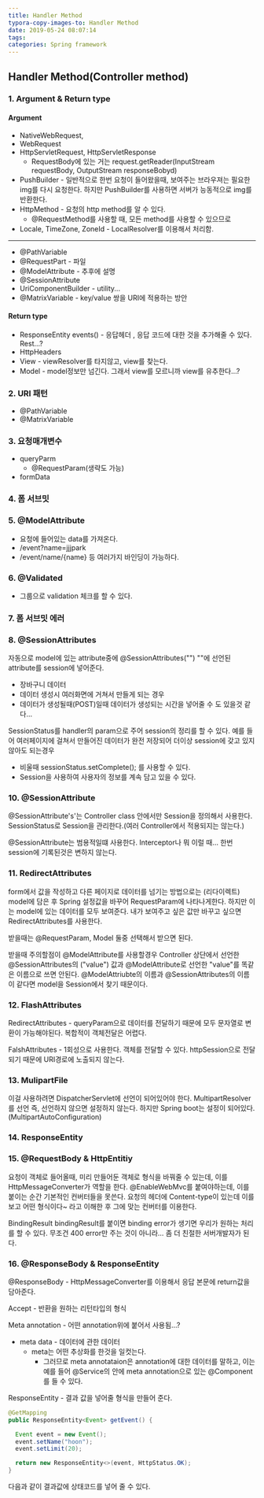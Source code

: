 ```yaml
---
title: Handler Method
typora-copy-images-to: Handler Method
date: 2019-05-24 08:07:14
tags:
categories: Spring framework
---
```




## Handler Method(Controller method)

### 1. Argument & Return type

#### Argument

- NativeWebRequest, 
- WebRequest
- HttpServletRequest, HttpServletResponse
  - RequestBody에 있는 거는 request.getReader(InputStream requestBody, OutputStream responseBobyd)
- PushBuilder - 일반적으로 한번 요청이 들어왔을때, 보여주는 브라우져는 필요한 img를 다시 요청한다. 하지만 PushBuilder를 사용하면 서버가 능동적으로 img를 반환한다.
- HttpMethod - 요청의 http method를 알 수 있다.
  - @RequestMethod를 사용할 때, 모든 method를 사용할 수 있으므로
- Locale, TimeZone, ZoneId - LocalResolver를 이용해서 처리함.

---

- @PathVariable
- @RequestPart - 파일 
- @ModelAttribute - 추후에 설명
- @SessionAttribute
- UriComponentBuilder - utility...
- @MatrixVariable - key/value 쌍을 URI에 적용하는 방안



#### Return type

- ResponseEntity<String> events() - 응답헤더 , 응답 코드에 대한 것을 추가해줄 수 있다. Rest…?
- HttpHeaders
- View - viewResolver를 타지않고, view를 찾는다.
- Model - model정보만 넘긴다. 그래서 view를 모르니까 view를 유추한다…?



### 2. URI 패턴

- @PathVariable
- @MatrixVariable



### 3. 요청매개변수

- queryParm
  - @RequestParam(생략도 가능)
- formData



### 4. 폼 서브밋

### 5. @ModelAttribute

- 요청에 들어있는 data를 가져온다.
- /event?name=jjjpark
- /event/name/{name} 등 여러가지 바인딩이 가능하다.

### 6. @Validated

- 그룹으로 validation 체크를 할 수 있다.

### 7. 폼 서브밋 에러

### 8. @SessionAttributes

자동으로 model에 있는 attribute중에 @SessionAttributes("") ""에 선언된 attribute를 session에 넣어준다.

- 장바구니 데이터
- 데이터 생성시 여러화면에 거쳐서 만들게 되는 경우
- 데이터가 생성될때(POST)일때 데이터가 생성되는 시간을 넣어줄 수 도 있을것 같다...

SessionStatus를 handler의 param으로 주어 session의 정리를 할 수 있다. 예를 들어 여러페이지에 걸쳐서 만들어진 데이터가 완전 저장되어 더이상 session에 갖고 있지 않아도 되는경우

- 비울때 sessionStatus.setComplete(); 를 사용할 수 있다.
- Session을 사용하여 사용자의 정보를 계속 담고 있을 수 있다.

### 10. @SessionAttribute

@SessionAttribute's'는 Controller class 안에서만 Session을 정의해서 사용한다. SessionStatus로 Session을 관리한다.(여러 Controller에서 적용되지는 않는다.)

@SessionAttribute는 범용적일떄 사용한다. Interceptor나 뭐 이럴 때… 한번 session에 기록된것은 변하지 않는다.



### 11. RedirectAttributes

form에서 값을 작성하고 다른 페이지로 데이터를 넘기는 방법으로는 (리다이렉트) model에 담은 후 Spring 설정값을 바꾸어 RequestParam에 나타나게한다. 하지만 이는 model에 있는 데이터를 모두 보여준다. 내가 보여주고 싶은 값만 바꾸고 싶으면 RedirectAttributes를 사용한다.

받을때는 @RequestParam, Model 둘중 선택해서 받으면 된다.

받을때 주의할점이 @ModelAttribute를 사용할경우 Controller 상단에서 선언한 @SessionAttributes의 ("value") 값과 @ModelAttribute로 선언한 "value"를 똑같은 이름으로 쓰면 안된다. @ModelAttriubte의 이름과 @SessionAttributes의 이름이 같다면 model을 Session에서 찾기 때문이다.

### 12. FlashAttributes

RedirectAttributes - queryParam으로 데이터를 전달하기 때문에 모두 문자열로 변환이 가능해야된다. 복합적이 객체전달은 어렵다.

FalshAttributes - 1회성으로 사용한다. 객체를 전달할 수 있다. httpSession으로 전달되기 때문에 URI경로에 노출되지 않는다.



### 13. MulipartFile

이걸 사용하려면 DispatcherServlet에 선언이 되어있어야 한다. MultipartResolver를 선언 즉, 선언하지 않으면 설정하지 않는다. 하지만 Spring boot는 설정이 되어있다. (MultipartAutoConfiguration) 

### 14. ResponseEntity

### 15. @RequestBody & HttpEntitiy

요청이 객체로 들어올때, 미리 만들어둔 객체로 형식을 바꿔줄 수 있는데, 이를 HttpMessageConverter가 역할을 한다.
@EnableWebMvc를 붙여야하는데, 이를 붙이는 순간 기본적인 컨버터들을 못쓴다. 요청의 헤더에 Content-type이 있는데 이를 보고 어떤 형식이다~ 라고 이해한 후 그에 맞는 컨버터를 이용한다.

BindingResult bindingResult를 붙이면 binding error가 생기면 우리가 원하는 처리를 할 수 있다. 무조건 400 error만 주는 것이 아니라… 좀 더 친절한 서버개발자가 된다.



### 16. @ResponseBody & ResponseEntity

@ResponseBody - HttpMessageConverter를 이용해서 응답 본문에 return값을 담아준다.

Accept - 반환을 원하는 리턴타입의 형식

Meta annotation - 어떤 annotation위에 붙어서 사용됨…?

- meta data - 데이터에 관한 데이터
  - meta는 어떤 추상화를 한것을 일컷는다. 
    - 그러므로 meta annotataion은 annotation에 대한 데이터를 말하고, 이는 예를 들어 @Service의 안에 meta annotation으로 있는 @Component를 들 수 있다.

ResponseEntity - 결과 값을 넣어줄 형식을 만들어 준다.

```java
@GetMapping
public ResponseEntity<Event> getEvent() {

  Event event = new Event();
  event.setName("hoon");
  event.setLimit(20);

  return new ResponseEntity<>(event, HttpStatus.OK);
}
```

다음과 같이 결과값에 상태코드를 넣어 줄 수 있다.
